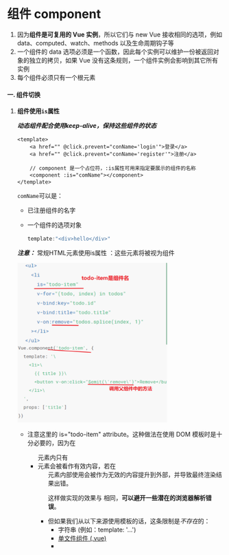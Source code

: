 # 组件 component

1. 因为**组件是可复用的 Vue 实例**，所以它们与 new Vue 接收相同的选项，例如 data、computed、watch、methods 以及生命周期钩子等
2. 一个组件的 data 选项必须是一个函数，因此每个实例可以维护一份被返回对象的独立的拷贝，如果 Vue 没有这条规则，一个组件实例会影响到其它所有实例
3. 每个组件必须只有一个根元素

#### 一. 组件切换

 1. **组件使用`is`属性**

    ***动态组件配合使用keep-alive，保持这些组件的状态***

    ```vue
    <template>
        <a href="" @click.prevent="conName='login'">登录</a>
        <a href="" @click.prevent="conName='register'">注册</a>
    
        // component 是一个占位符，:is属性可用来指定要展示的组件的名称
        <component :is="comName"></component>
    </template>
    ```

    `comName`可以是：

     * 已注册组件的名字

     * 一个组件的选项对象

       ```js
       template:"<div>hello</div>"
       ```

    ***注意：*** 常规HTML元素使用is属性 ：这些元素将被视为组件

    ​	<img src="../../../assets/vue/image-20201121221251108.png" style="zoom:80%;" />

    - 注意这里的 is="todo-item" attribute。这种做法在使用 DOM 模板时是十分必要的，因为在 <ul> 元素内只有 <li> 元素会被看作有效内容，若在<ul>元素内部使用<todo-item></todo-item>会被作为无效的内容提升到外部，并导致最终渲染结果出错。

      这样做实现的效果与 <todo-item> 相同，**可以避开一些潜在的浏览器解析错误**。

    * 但如果我们从以下来源使用模板的话，这条限制是*不存在*的：
      - 字符串 (例如：template: '...')
      - [单文件组件 (.vue)](https://cn.vuejs.org/v2/guide/single-file-components.html)
      - [<script type="text/x-template">](https://cn.vuejs.org/v2/guide/components-edge-cases.html#X-Templates)

 2. **组件切换动画，使用`mode`属性**

    ```vue
    <template>
    	//通过 mode 属性，设置组件切换时候的 模式
    	<transition mode="out-in">
        	<component :is="comName"></component>
        </transition>
    </template>
    <script>
        new Vue({
            el: 'xx',
            data: {
                comName: 'v-a'
            },
            components: {
                'v-a': {
                    template: '<div>Component A</div>'
                },
                'v-b': {
                    template: '<div>Component B</div>'
                }
            }
        })
    </script>
    ```

#### 二、组件注册

全局注册这些非常通用的基础组件,在应用入口文件 (比如 src/main.js) 中全局导入基础组件的示例代码：

<img src="C:\Users\c1539\AppData\Roaming\Typora\typora-user-images\image-20201121223734755.png" alt="image-20201121223734755" style="zoom: 80%;" />

#### 三、组件的属性和prop

 * **class属性**

   **在一个自定义组件上使用class属性时，这些 class 将被添加到该组件的根元素上面，该元素上已经存在的 class 不会被覆盖**

   ```vue
   <my-component class="baz boo"></my-component>
   <my-component :class="{ active: isActive}"></my-component>
   ```

   * **禁用attribute继承**

     不希望组件的根元素继承 attribute，你可以在组件的选项中设置 **`inheritAttrs: false`**，但不会影响 `style` 和 `class` 的绑定。

     ```vue
     <script>
         Vue.component('my',{
             inheritAttrs: false
         })
     </script>
     ```

     有了**` inheritAttrs: false `**和**` $attrs`**，你就可以手动决定这些 attribute 会被赋予哪个元素

     ```vue
     <script>
     vue.component('base-input' , {
         inheritAttrs: false,
         props: ['label' , 'value'],
         template:`
             <label>
                 {{ label }}
                 <input
                     v-bind="$attrs"
                     v-bind:value="value"
                     v-on:input="$emit('input', $event.target.value)
                 >
             </label>
         `
     })
     </script>
     ```

     

* **ref属性**

  ***注意：*** **$refs 只会在组件渲染完成之后生效，并且它们不是响应式的**。这仅作为一个用于直接操作子组件的“逃生舱”，应该避免在 **模板** 或 **计算属性 ** 中访问 **$refs**

  1. 若给标签绑定ref='xxx'属性，使用this.$refs.xxx获取原生的jsDOM对象，ref属性值不能重名

  2. 若是给组件绑定ref属性，那么this.$refs.xxx获取的是当前的组件对象，可使用该组件的data和methods等中的数据、方法

  3. **特殊情况**：**`$nextTick()`**是在DOM更新循环结束之后执行回调函数，在修改数据之后使用此方法，在回调中获取到更新之后的DOM

     ```vue
     <script>
     	mounted(){
             this.$nextTick(function(){
                 this.$refs.input.focus();
             })
         }
     </script>
     ```

* **组件的Prop**

  1. 以字符串数组形式列出的 prop：

     ```
     props: ['title', 'likes', 'isPublished', 'commentIds', 'author']
     ```
  
  
    2. 以对象形式列出 prop:
  
       ```
       props: { 
           title: String, 
           likes: Number, 
           isPublished: Boolean, 
           commentIds: Array, 
           author: Object, 
           callback: Function, 
           contactsPromise: Promise // or any other constructor 
       }
       ```
  
  
  3. 传入一个对象的所有 property:
  
     **使用不带参数的 v-bind (取代 v-bind:prop-name)**
  
  <img src="../../../assets/vue/image-20201121225902208.png" alt="image-20201121225902208" style="zoom:80%;" />

* **Prop 验证**

  这些 prop 会在一个组件实例创建之前进行验证，所以实例的 property (如 data、computed 等) 在 `default` 或` validator` 函数中是不可用的

  ```vue
  <script>
  vue.component("my-component", {
    props: {
      //基础的类型检查( 'null`和undefined`会通过任何类型验证)
      propA: Number,
      //多个可能的类型
      propB: [String, Number], //必填的字符串
      propC: {
        type: String,
        required: true,
      },
      //带有默认值的数字
      propD: {
        type: Number,
        default: 100,
      },
      //带有默认值的对象
      propE: {
        type: Object,
        //对象或数组里默认值必须从一个工厂函数获取
        default: function () {
          return { message: "hello" };
        },
        //自定义验证函数
        propF: {
          validator: function (value) {
            //这个值必须匹配下列字符串中的一个
            return ["success ", "warning", "danger "].indexOf(value) !== -1;
          },
        },
      },
    },
  });
  </script>
  ```

  type 可以是下列原生构造函数中的一个：

  1. String
  2. Number
  3. Boolean
  4. Array
  5. Object
  6. Date
  7. Function
  8. Symbol

  **type 还可以是一个自定义的构造函数 **，并且通过` instanceof` 来进行检查确认

  ```vue
  <script>
  function Persion(firstName, lastName){
  	this.firstName = firstName;
  	this.lastName = lastName;
  }
      //可以使用Persion老验证 author prop的值是否通过 new Persion 创建的
      Vue.component('blog-post',{
          props:{
              author:Persion
          }
      })
  </script>
  ```

#### 四、render函数、组件修饰符

​	1.  **render函数**

​		vue实例的`components`可用`render`函数代替,但是 render 会把 el 指定的容器中，所有的内容都清空覆盖，所以不要把路由的router-view 和 router-link 直接写到 el 所控制的元素中

​		<img src="C:\Users\c1539\AppData\Roaming\Typora\typora-user-images\image-20201122000639869.png" alt="image-20201122000639869" style="zoom: 67%;" />

* **.native修饰符**

  在一个组件的根元素上监听一个原生事件 [.native 将原生事件绑定到组件](https://cn.vuejs.org/v2/guide/components-custom-events.html#将原生事件绑定到组件)

* **.sync 修饰符**

  对一个 prop 进行“双向绑定”[.sync 修饰符](https://cn.vuejs.org/v2/guide/components-custom-events.html#sync-修饰符)

#### 五、异步组件

> 以一个工厂函数的方式定义组件

* 一个推荐的做法是将异步组件和 [webpack 的 code-splitting 功能](https://webpack.js.org/guides/code-splitting/)一起配合使用：

  ```vue
  <script>
      Vue.component('async-webpack-example', function(resolve){
        //这个特殊的 "require" 语法将告诉 webpack
        // 自动将你的构建代码切割成多个包，这些包会通过AJAX 请求加载
        require(['./my-async-component'], resolve);
      })
  </script>
  ```

* 也可以在工厂函数中返回一个 Promise，所以把 webpack 2 和 ES2015 语法加在一起，我们可以这样使用动态导入:

  ```vue
  <script>
      Vue.component(
        'async-webpack-example',
        // 这个动态导入会返回一个 “promise”对象
        ()=> import('./my-async-component')
      )
  </script>
  ```

* [局部注册](https://cn.vuejs.org/v2/guide/components-registration.html#局部注册)的时候，你也可以直接提供一个返回 Promise 的函数：

  ```vue
  <script>
      new Vue({
        components：{
          'my-component':()=> import('./my-async-component')
        }
      })
  </script>
  ```

* 异步组件工厂函数也可以返回一个如下格式的对象来处理加载状态：

  ```javascript
  const AsyncComponent = ()=>({
    // 需要加载的组件（应该是一个 Promise 对象）
    component: import('./MyComponent.vue'),
    // 异步组件加载时使用的组件
    loading: LoadingComponent,
    // 加载失败时使用的组件
    error: ErrorComponent,
    // 展示加载时组件的延时时间。默认200ms
    delay:200,
    //如果提供了超时时间且加载也超时了
    // 则使用加载失败时使用的组件。默认值:Infinity
    timeout: 3000
  })
  ```

##### 组件之间的循环引用

>  A 依赖 B，但是 B 又依赖 A，但是 A 又依赖 B，如此往复。这变成了一个循环，不知道如何不经过其中一个组件而完全解析出另一个组件。为了解决这个问题，我们需要给模块系统一个点，在那里“A *反正*是需要 B 的，但是我们不需要先解析 B

* 把 <tree-folder> 组件设为了那个点。我们知道那个产生悖论的子组件是 <tree-folder-contents> 组件，所以我们会**等到生命周期钩子 beforeCreate 时去注册它 **：

  ```vue
  <script>
      new Vue({
     	 beforeCreate: function () { 
          this.$options.components.TreeFolderContents = require('./tree-folder-contents.vue').default 
      	}
      })
  </script>
  ```
  
* 或者，在本地注册组件的时候，你可以使用 webpack 的异步 import：

  ```vue
  <script>
  new VUe({
      components: { 
  		TreeFolderContents: () => import('./tree-folder-contents.vue') 
  	}
  })
  </script>
  ```

